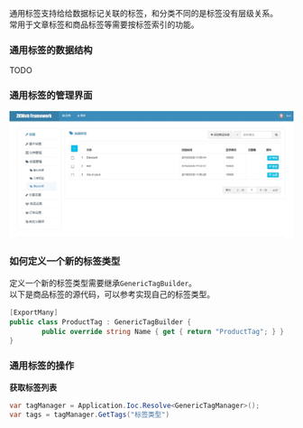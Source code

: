 通用标签支持给给数据标记关联的标签，和分类不同的是标签没有层级关系。<br/>
常用于文章标签和商品标签等需要按标签索引的功能。<br/>

### 通用标签的数据结构

TODO

### 通用标签的管理界面

![通用标签的管理界面](../img/generic_tag.jpg)

### 如何定义一个新的标签类型

定义一个新的标签类型需要继承`GenericTagBuilder`。<br/>
以下是商品标签的源代码，可以参考实现自己的标签类型。<br/>

```csharp
[ExportMany]
public class ProductTag : GenericTagBuilder {
		public override string Name { get { return "ProductTag"; } }
}
```

### 通用标签的操作

**获取标签列表**

```csharp
var tagManager = Application.Ioc.Resolve<GenericTagManager>();
var tags = tagManager.GetTags("标签类型")
```

